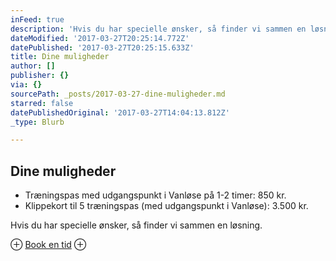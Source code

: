 ```yaml
---
inFeed: true
description: 'Hvis du har specielle ønsker, så finder vi sammen en løsning.'
dateModified: '2017-03-27T20:25:14.772Z'
datePublished: '2017-03-27T20:25:15.633Z'
title: Dine muligheder
author: []
publisher: {}
via: {}
sourcePath: _posts/2017-03-27-dine-muligheder.md
starred: false
datePublishedOriginal: '2017-03-27T14:04:13.812Z'
_type: Blurb

---
```

## Dine muligheder

* Træningspas med udgangspunkt i Vanløse på 1-2 timer: 850 kr.
* Klippekort til 5 træningspas (med udgangspunkt i Vanløse): 3.500 kr.

Hvis du har specielle ønsker, så finder vi sammen en løsning.

⊕ [Book en tid][0] ⊕

[0]: https://lobementor.youcanbook.me/